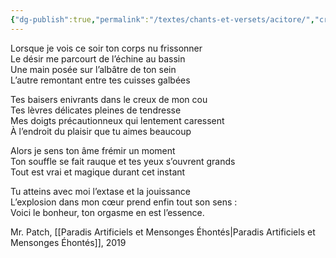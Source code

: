 ```yaml
---
{"dg-publish":true,"permalink":"/textes/chants-et-versets/acitore/","created":"2024-05-25T20:56:29.737+02:00","updated":"2024-05-25T08:52:41.236+02:00"}
---
```



Lorsque je vois ce soir ton corps nu frissonner  
Le désir me parcourt de l’échine au bassin  
Une main posée sur l’albâtre de ton sein  
L’autre remontant entre tes cuisses galbées

Tes baisers enivrants dans le creux de mon cou  
Tes lèvres délicates pleines de tendresse  
Mes doigts précautionneux qui lentement caressent  
À l’endroit du plaisir que tu aimes beaucoup

Alors je sens ton âme frémir un moment  
Ton souffle se fait rauque et tes yeux s’ouvrent grands  
Tout est vrai et magique durant cet instant

Tu atteins avec moi l’extase et la jouissance  
L’explosion dans mon cœur prend enfin tout son sens :  
Voici le bonheur, ton orgasme en est l’essence.

Mr. Patch, [[Paradis Artificiels et Mensonges Éhontés\|Paradis Artificiels et Mensonges Éhontés]], 2019